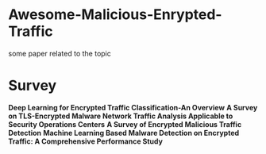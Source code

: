 # Awesome-Malicious-Enrypted-Traffic
some paper related to the topic
# Survey
**Deep Learning for Encrypted Traffic Classification-An Overview**
**A Survey on TLS-Encrypted Malware Network Traffic Analysis Applicable to Security Operations Centers**
**A Survey of Encrypted Malicious Traffic Detection**
**Machine Learning Based Malware Detection on Encrypted Traffic: A Comprehensive Performance Study**
